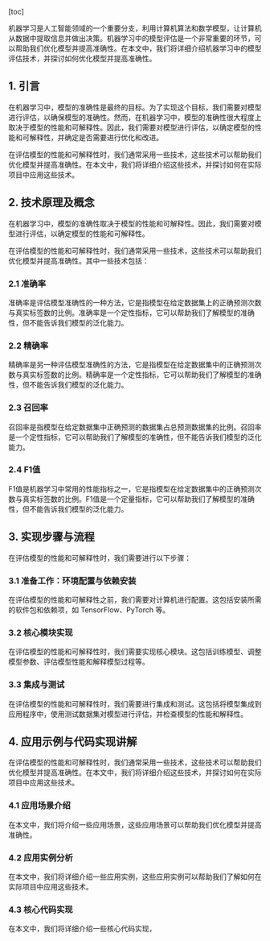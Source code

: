 
[toc]                    
                
                
机器学习是人工智能领域的一个重要分支，利用计算机算法和数学模型，让计算机从数据中提取信息并做出决策。机器学习中的模型评估是一个非常重要的环节，可以帮助我们优化模型并提高准确性。在本文中，我们将详细介绍机器学习中的模型评估技术，并探讨如何优化模型并提高准确性。

## 1. 引言

在机器学习中，模型的准确性是最终的目标。为了实现这个目标，我们需要对模型进行评估，以确保模型的准确性。然而，在机器学习中，模型的准确性很大程度上取决于模型的性能和可解释性。因此，我们需要对模型进行评估，以确定模型的性能和可解释性，并确定是否需要进行优化和改进。

在评估模型的性能和可解释性时，我们通常采用一些技术，这些技术可以帮助我们优化模型并提高准确性。在本文中，我们将详细介绍这些技术，并探讨如何在实际项目中应用这些技术。

## 2. 技术原理及概念

在机器学习中，模型的准确性取决于模型的性能和可解释性。因此，我们需要对模型进行评估，以确定模型的性能和可解释性。

在评估模型的性能和可解释性时，我们通常采用一些技术，这些技术可以帮助我们优化模型并提高准确性。其中一些技术包括：

### 2.1 准确率

准确率是评估模型准确性的一种方法，它是指模型在给定数据集上的正确预测次数与真实标签数的比例。准确率是一个定性指标，它可以帮助我们了解模型的准确性，但不能告诉我们模型的泛化能力。

### 2.2 精确率

精确率是另一种评估模型准确性的方法，它是指模型在给定数据集中的正确预测次数与真实标签数的比例。精确率是一个定性指标，它可以帮助我们了解模型的准确性，但不能告诉我们模型的泛化能力。

### 2.3 召回率

召回率是指模型在给定数据集中正确预测的数据集占总预测数据集的比例。召回率是一个定性指标，它可以帮助我们了解模型的准确性，但不能告诉我们模型的泛化能力。

### 2.4 F1值

F1值是机器学习中常用的性能指标之一，它是指模型在给定数据集中的正确预测次数与真实标签数的比例。F1值是一个定量指标，它可以帮助我们了解模型的准确性，但不能告诉我们模型的泛化能力。


## 3. 实现步骤与流程

在评估模型的性能和可解释性时，我们需要进行以下步骤：

### 3.1 准备工作：环境配置与依赖安装

在评估模型的性能和可解释性之前，我们需要对计算机进行配置。这包括安装所需的软件包和依赖项，如 TensorFlow、PyTorch 等。

### 3.2 核心模块实现

在评估模型的性能和可解释性时，我们需要实现核心模块。这包括训练模型、调整模型参数、评估模型性能和解释模型过程等。

### 3.3 集成与测试

在评估模型的性能和可解释性时，我们需要进行集成和测试。这包括将模型集成到应用程序中，使用测试数据集对模型进行评估，并检查模型的性能和解释性。

## 4. 应用示例与代码实现讲解

在评估模型的性能和可解释性时，我们通常采用一些技术，这些技术可以帮助我们优化模型并提高准确性。在本文中，我们将详细介绍这些技术，并探讨如何在实际项目中应用这些技术。

### 4.1 应用场景介绍

在本文中，我们将介绍一些应用场景，这些应用场景可以帮助我们优化模型并提高准确性。

### 4.2 应用实例分析

在本文中，我们将详细介绍一些应用实例，这些应用实例可以帮助我们了解如何在实际项目中应用这些技术。

### 4.3 核心代码实现

在本文中，我们将详细介绍一些核心代码实现，

